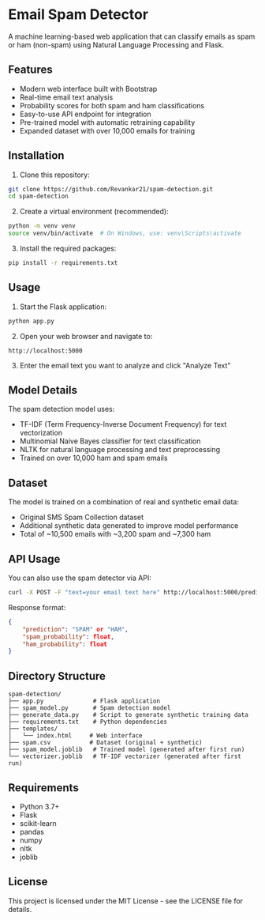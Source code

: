 # Email Spam Detector

A machine learning-based web application that can classify emails as spam or ham (non-spam) using Natural Language Processing and Flask.

## Features

- Modern web interface built with Bootstrap
- Real-time email text analysis
- Probability scores for both spam and ham classifications
- Easy-to-use API endpoint for integration
- Pre-trained model with automatic retraining capability
- Expanded dataset with over 10,000 emails for training

## Installation

1. Clone this repository:
```bash
git clone https://github.com/Revankar21/spam-detection.git
cd spam-detection
```

2. Create a virtual environment (recommended):
```bash
python -m venv venv
source venv/bin/activate  # On Windows, use: venv\Scripts\activate
```

3. Install the required packages:
```bash
pip install -r requirements.txt
```

## Usage

1. Start the Flask application:
```bash
python app.py
```

2. Open your web browser and navigate to:
```
http://localhost:5000
```

3. Enter the email text you want to analyze and click "Analyze Text"

## Model Details

The spam detection model uses:
- TF-IDF (Term Frequency-Inverse Document Frequency) for text vectorization
- Multinomial Naive Bayes classifier for text classification
- NLTK for natural language processing and text preprocessing
- Trained on over 10,000 ham and spam emails

## Dataset

The model is trained on a combination of real and synthetic email data:
- Original SMS Spam Collection dataset
- Additional synthetic data generated to improve model performance
- Total of ~10,500 emails with ~3,200 spam and ~7,300 ham

## API Usage

You can also use the spam detector via API:

```bash
curl -X POST -F "text=your email text here" http://localhost:5000/predict
```

Response format:
```json
{
    "prediction": "SPAM" or "HAM",
    "spam_probability": float,
    "ham_probability": float
}
```

## Directory Structure

```
spam-detection/
├── app.py              # Flask application
├── spam_model.py       # Spam detection model
├── generate_data.py    # Script to generate synthetic training data 
├── requirements.txt    # Python dependencies
├── templates/         
│   └── index.html     # Web interface
├── spam.csv           # Dataset (original + synthetic)
├── spam_model.joblib   # Trained model (generated after first run)
└── vectorizer.joblib   # TF-IDF vectorizer (generated after first run)
```

## Requirements

- Python 3.7+
- Flask
- scikit-learn
- pandas
- numpy
- nltk
- joblib

## License

This project is licensed under the MIT License - see the LICENSE file for details. 